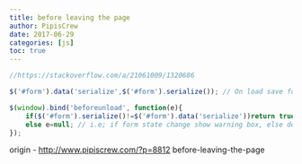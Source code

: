 ```yaml
---
title: before leaving the page
author: PipisCrew
date: 2017-06-29
categories: [js]
toc: true
---
```


```js
//https://stackoverflow.com/a/21061009/1320686

$('#form').data('serialize',$('#form').serialize()); // On load save form current state

$(window).bind('beforeunload', function(e){
    if($('#form').serialize()!=$('#form').data('serialize'))return true;
    else e=null; // i.e; if form state change show warning box, else don't show it.
});
```

origin - http://www.pipiscrew.com/?p=8812 before-leaving-the-page